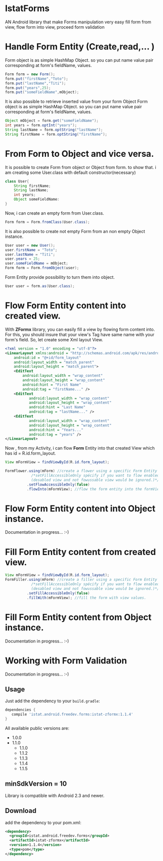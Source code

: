 # IstatForms
AN Android  library that make Forms manipulation very easy
fill form from view,  flow form into view, proceed form validation
# Handle Form Entity (Create,read,... )
Form object is as simple HashMap Object. so you can put name value pair corresponding at form's fieldName, values. 
```java
Form form = new Form();
form.put("firstName","Toto");
form.put("lastName","Titi");
form.put("years",25);
form.put("someFieldName",mObject);
```
It is also possible to retrieve inserted value from your form Object 
Form object is as simple HashMap Object. so you can put name value pair corresponding at form's fieldName, values. 
```java
Object mObject = form.get("someFieldName");
int years = form.optInt("years");
String lastName = form.optString("lastName");
String firstName = form.optString("firstName");
```

# From Form to Object and vice versa.
It is possible to create Form from object or Object from form. to show that.
i am creating some User.class with default constructor(necessary)
```java
class User{
    String firstName;
    String lastName;
    int years;
    Object someFieldName:
}
```
Now, i can create an empty form from User.class.
```java
Form form = Form.fromClass(User.class);
```
It is also possible to create not empty Form from an non empty Object instance.
```java
User user = new User();
user.firstName = "Toto";
user.lastName = "Titi";
user.years = 25;
user.someFieldName = mObject;
Form form = Form.fromObject(user);
```
Form Entity provide possibility to turn them into object.
```java
User user = form.as(User.class);
```
# Flow Form Entity content into created view.
With <b>ZFormx</b> library, you can easily fill a view by flowing form content into.
For this, you should insure that your view's Tag have same name with your form's field.
So, let create some Xml layout View.
```xml
<?xml version = "1.0" encoding = "utf-8"?>
<LinearLayout xmlns:android = "http://schemas.android.com/apk/res/android"
    android:id = "@+id/form_layout"
    android:layout_width = "match_parent"
    android:layout_height = "match_parent">
    <EditText
        android:layout_width = "wrap_content"
        android:layout_height = "wrap_content"
        android:hint = "First Name"
        android:tag = "firstName..." />
    <EditText
           android:layout_width = "wrap_content"
           android:layout_height = "wrap_content"
           android:hint = "Last Name"
           android:tag = "lastName..." />
    <EditText
           android:layout_width = "wrap_content"
           android:layout_height = "wrap_content"
           android:hint = "Years..."
           android:tag = "years" />
</LinearLayout>    
```
Now , from my Activity, i can flow <b>Form</b> Entity into that created View which has id = R.id.form_layout.
```java
View mFormView = findViewById(R.id.form_layout);

FormFlower.using(mForm) //create a flower using a specific Form Entity (mForm)
            /*setFillAccessibleOnly spécify if you want to flow enabled view Only 
            (desabled view and not fowussable view would be ignored.)*/
          .setFlowAccessibleOnly(false) 
          .flowInto(mFormView); //flow the form entity into the formView
```
# Flow Form Entity content into Object instance.
Documentation in progress... :-)

# Fill Form Entity content from created view.
```java
View mFormView = findViewById(R.id.form_layout);
FormFiller.using(mForm) //create a filler using a specific Form Entity (mForm)
            /*setFillAccessibleOnly spécify if you want to flow enabled view Only
            (desabled view and not fowussable view would be ignored.)*/
          .setFillAccessibleOnly(false) 
          .fillWith(mFormView); //fill the form with view values.
```

# Fill Form Entity content from Object instance.
Documentation in progress... :-)

# Working with Form Validation
Documentation in progress... :-)

Usage
-----
Just add the dependency to your `build.gradle`:

```groovy
dependencies {
   compile 'istat.android.freedev.forms:istat-zformx:1.1.4'
}
```
All available public versions are:
* 1.0.0
* 1.1.0
    - 1.1.0
    - 1.1.2
    - 1.1.3
    - 1.1.4
    - 1.1.5

minSdkVersion  =  10
------------------
Library is compatible with Android 2.3 and newer.

Download
--------
add the dependency to your pom.xml:

```xml
<dependency>
  <groupId>istat.android.freedev.forms</groupId>
  <artifactId>istat-zformx</artifactId>
  <version>1.1.4</version>
  <type>pom</type>
</dependency>
```

